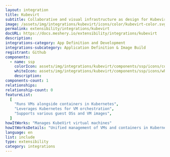 ```yaml
---
layout: integration
title: Kubevirt
subtitle: Collaborative and visual infrastructure as design for Kubevirt
image: /assets/img/integrations/kubevirt/icons/color/kubevirt-color.svg
permalink: extensibility/integrations/kubevirt
docURL: https://docs.meshery.io/extensibility/integrations/kubevirt
description:
integrations-category: App Definition and Development
integrations-subcategory: Application Definition & Image Build
registrant: Github
components:
  - name: ssp
    colorIcon: assets/img/integrations/kubevirt/components/ssp/icons/color/ssp-color.svg
    whiteIcon: assets/img/integrations/kubevirt/components/ssp/icons/white/ssp-white.svg
    description:
components-count: 1
relationships:
relationship-count: 0
featureList:
  [
    "Runs VMs alongside containers in Kubernetes",
    "Leverages Kubernetes for VM orchestration",
    "Supports various guest OSs and VM images",
  ]
howItWorks: "Manages KubeVirt virtual machines"
howItWorksDetails: "Unified management of VMs and containers in Kubernetes"
language: en
list: include
type: extensibility
category: integrations
---
```

